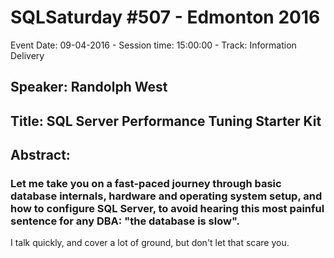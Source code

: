 # SQLSaturday #507 - Edmonton 2016
Event Date: 09-04-2016 - Session time: 15:00:00 - Track: Information Delivery
## Speaker: Randolph West
## Title: SQL Server Performance Tuning Starter Kit
## Abstract:
### Let me take you on a fast-paced journey through basic database internals, hardware and operating system setup, and how to configure SQL Server, to avoid hearing this most painful sentence for any DBA: "the database is slow".

I talk quickly, and cover a lot of ground, but don't let that scare you.
